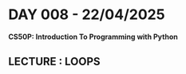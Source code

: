 # **DAY 008 - 22/04/2025**

**CS50P: Introduction To Programming with Python**

**LECTURE : LOOPS**
---

